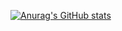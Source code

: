 [![Anurag's GitHub stats](https://github-readme-stats.vercel.app/api?username=DevNataneto)](https://github.com/DevNataneto/github-readme-stats)
